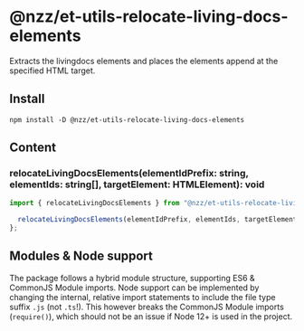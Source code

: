 # @nzz/et-utils-relocate-living-docs-elements

Extracts the livingdocs elements and places the elements append at the specified HTML target.

## Install

```
npm install -D @nzz/et-utils-relocate-living-docs-elements
```

## Content

### relocateLivingDocsElements(elementIdPrefix: string, elementIds: string[], targetElement: HTMLElement): void

```ts
import { relocateLivingDocsElements } from "@nzz/et-utils-relocate-living-docs-elements";

  relocateLivingDocsElements(elementIdPrefix, elementIds, targetElement));
};
```

## Modules & Node support

The package follows a hybrid module structure, supporting ES6 & CommonJS Module imports.
Node support can be implemented by changing the internal, relative import statements to include the file type suffix `.js` (not `.ts`!). This however breaks the CommonJS Module imports (`require()`), which should not be an issue if Node 12+ is used in the project.
